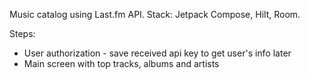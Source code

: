 Music catalog using Last.fm API.
Stack:
Jetpack Compose, Hilt, Room.

Steps:
- User authorization - save received api key to get user's info later
- Main screen with top tracks, albums and artists 
